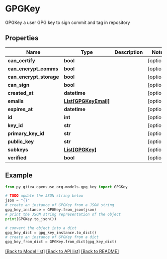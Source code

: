 # GPGKey

GPGKey a user GPG key to sign commit and tag in repository

## Properties

Name | Type | Description | Notes
------------ | ------------- | ------------- | -------------
**can_certify** | **bool** |  | [optional] 
**can_encrypt_comms** | **bool** |  | [optional] 
**can_encrypt_storage** | **bool** |  | [optional] 
**can_sign** | **bool** |  | [optional] 
**created_at** | **datetime** |  | [optional] 
**emails** | [**List[GPGKeyEmail]**](GPGKeyEmail.md) |  | [optional] 
**expires_at** | **datetime** |  | [optional] 
**id** | **int** |  | [optional] 
**key_id** | **str** |  | [optional] 
**primary_key_id** | **str** |  | [optional] 
**public_key** | **str** |  | [optional] 
**subkeys** | [**List[GPGKey]**](GPGKey.md) |  | [optional] 
**verified** | **bool** |  | [optional] 

## Example

```python
from py_gitea_opensuse_org.models.gpg_key import GPGKey

# TODO update the JSON string below
json = "{}"
# create an instance of GPGKey from a JSON string
gpg_key_instance = GPGKey.from_json(json)
# print the JSON string representation of the object
print(GPGKey.to_json())

# convert the object into a dict
gpg_key_dict = gpg_key_instance.to_dict()
# create an instance of GPGKey from a dict
gpg_key_from_dict = GPGKey.from_dict(gpg_key_dict)
```
[[Back to Model list]](../README.md#documentation-for-models) [[Back to API list]](../README.md#documentation-for-api-endpoints) [[Back to README]](../README.md)


